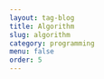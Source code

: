 ```yaml
---
layout: tag-blog
title: Algorithm
slug: algorithm
category: programming
menu: false
order: 5
---
```

